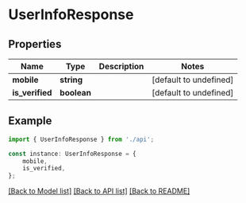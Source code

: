 # UserInfoResponse


## Properties

Name | Type | Description | Notes
------------ | ------------- | ------------- | -------------
**mobile** | **string** |  | [default to undefined]
**is_verified** | **boolean** |  | [default to undefined]

## Example

```typescript
import { UserInfoResponse } from './api';

const instance: UserInfoResponse = {
    mobile,
    is_verified,
};
```

[[Back to Model list]](../README.md#documentation-for-models) [[Back to API list]](../README.md#documentation-for-api-endpoints) [[Back to README]](../README.md)
